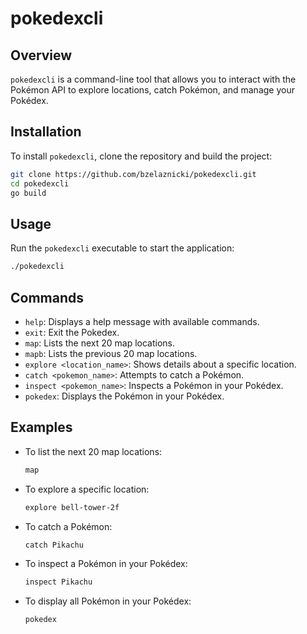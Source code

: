 # pokedexcli
## Overview
`pokedexcli` is a command-line tool that allows you to interact with the Pokémon API to explore locations, catch Pokémon, and manage your Pokédex.

## Installation
To install `pokedexcli`, clone the repository and build the project:
```sh
git clone https://github.com/bzelaznicki/pokedexcli.git
cd pokedexcli
go build
```

## Usage
Run the `pokedexcli` executable to start the application:
```sh
./pokedexcli
```

## Commands
- `help`: Displays a help message with available commands.
- `exit`: Exit the Pokedex.
- `map`: Lists the next 20 map locations.
- `mapb`: Lists the previous 20 map locations.
- `explore <location_name>`: Shows details about a specific location.
- `catch <pokemon_name>`: Attempts to catch a Pokémon.
- `inspect <pokemon_name>`: Inspects a Pokémon in your Pokédex.
- `pokedex`: Displays the Pokémon in your Pokédex.

## Examples
- To list the next 20 map locations:
    ```sh
    map
    ```
- To explore a specific location:
    ```sh
    explore bell-tower-2f
    ```
- To catch a Pokémon:
    ```sh
    catch Pikachu
    ```
- To inspect a Pokémon in your Pokédex:
    ```sh
    inspect Pikachu
    ```
- To display all Pokémon in your Pokédex:
    ```sh
    pokedex
    ```

